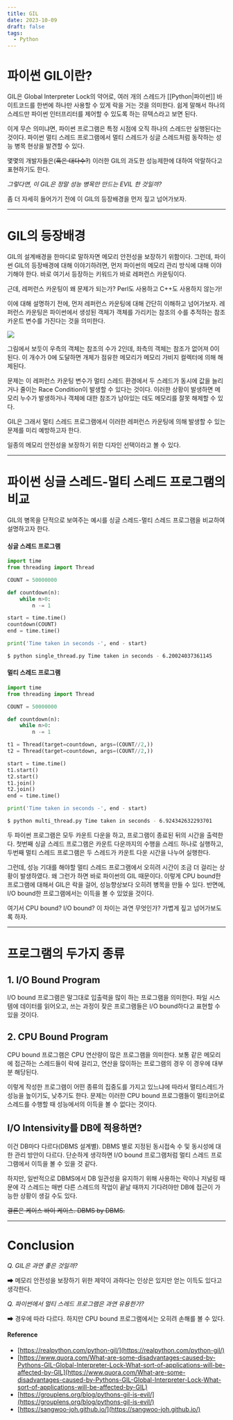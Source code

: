 ```yaml
---
title: GIL
date: 2023-10-09
draft: false
tags:
  - Python
---
```

# 파이썬 GIL이란?

GIL은 Global Interpreter Lock의 약어로, 여러 개의 스레드가 [[Python|파이썬]] 바이트코드를 한번에 하나만 사용할 수 있게 락을 거는 것을 의미한다. 쉽게 말해서 하나의 스레드만 파이썬 인터프리터를 제어할 수 있도록 하는 뮤텍스라고 보면 된다.

이게 무슨 의미냐면, 파이썬 프로그램은 특정 시점에 오직 하나의 스레드만 실행된다는 것이다. 파이썬 멀티 스레드 프로그램에서 멀티 스레드가 싱글 스레드처럼 동작하는 성능 병목 현상을 발견할 수 있다.

몇몇의 개발자들은(~~혹은 대다수?~~) 이러한 GIL의 과도한 성능제한에 대하여 악랄하다고 표현하기도 한다.

*그렇다면, 이 GIL은 정말 성능 병목만 만드는 EVIL 한 것일까?*

좀 더 자세히 들어가기 전에 이 GIL의 등장배경을 먼저 짚고 넘어가보자.

---
# GIL의 등장배경

GIL의 설계배경을 한마디로 말하자면 메모리 안전성을 보장하기 위함이다. 그런데, 파이썬 GIL의 등장배경에 대해 이야기하려면, 먼저 파이썬의 메모리 관리 방식에 대해 이야기해야 한다. 바로 여기서 등장하는 키워드가 바로 레퍼런스 카운팅이다.

근데, 레퍼런스 카운팅이 왜 문제가 되는가? Perl도 사용하고 C++도 사용하지 않는가!

이에 대해 설명하기 전에, 먼저 레퍼런스 카운팅에 대해 간단히 이해하고 넘어가보자. 레퍼런스 카운팅은 파이썬에서 생성된 객체가 객체를 가리키는 참조의 수를 추적하는 참조 카운트 변수를 가진다는 것을 의미한다.

![](https://i.imgur.com/kRoEW2O.png)

그림에서 보듯이 우측의 객체는 참조의 수가 2인데, 좌측의 객체는 참조가 없어져 0이 된다. 이 개수가 0에 도달하면 개체가 점유한 메모리가 메모리 가비지 컬렉터에 의해 해제된다.

문제는 이 레퍼런스 카운팅 변수가 멀티 스레드 환경에서 두 스레드가 동시에 값을 늘리거나 줄이는 Race Condition이 발생할 수 있다는 것이다. 이러한 상황이 발생하면 메모리 누수가 발생하거나 객체에 대한 참조가 남아있는 데도 메모리를 잘못 해제할 수 있다.

GIL은 그래서 멀티 스레드 프로그램에서 이러한 레퍼런스 카운팅에 의해 발생할 수 있는 문제를 미리 예방하고자 한다.

일종의 메모리 안전성을 보장하기 위한 디자인 선택이라고 볼 수 있다.

---

# 파이썬 싱글 스레드-멀티 스레드 프로그램의 비교

GIL의 병목을 단적으로 보여주는 예시를 싱글 스레드-멀티 스레드 프로그램을 비교하여 설명하고자 한다.

#### 싱글 스레드 프로그램
```python
import time
from threading import Thread

COUNT = 50000000

def countdown(n):
    while n>0:
        n -= 1

start = time.time()
countdown(COUNT)
end = time.time()

print('Time taken in seconds -', end - start)
```

```sh
$ python single_thread.py Time taken in seconds - 6.20024037361145
```

#### 멀티 스레드 프로그램
```python
import time
from threading import Thread

COUNT = 50000000

def countdown(n):
    while n>0:
        n -= 1

t1 = Thread(target=countdown, args=(COUNT//2,))
t2 = Thread(target=countdown, args=(COUNT//2,))

start = time.time()
t1.start()
t2.start()
t1.join()
t2.join()
end = time.time()

print('Time taken in seconds -', end - start)
```

```sh
$ python multi_thread.py Time taken in seconds - 6.924342632293701
```

두 파이썬 프로그램은 모두 카운트 다운을 하고, 프로그램이 종료된 뒤의 시간을 출력한다. 첫번째 싱글 스레드 프로그램은 카운트 다운까지의 수행을 스레드 하나로 실행하고, 두번째 멀티 스레드 프로그램은 두 스레드가 카운트 다운 시간을 나누어 실행한다.

그런데, 성능 기대를 해야할 멀티 스레드 프로그램에서 오히려 시간이 조금 더 걸리는 상황이 발생하였다. 왜 그런가 하면 바로 파이썬의 GIL 때문이다. 이렇게 CPU bound한 프로그램에 대해서 GIL은 락을 걸어, 성능향상보다 오히려 병목을 만들 수 있다. 반면에, I/O bound한 프로그램에서는 이득을 볼 수 있었을 것이다.

여기서 CPU bound? I/O bound? 이 차이는 과연 무엇인가? 가볍게 짚고 넘어가보도록 하자.

---

# 프로그램의 두가지 종류

## 1. I/O Bound Program

I/O bound 프로그램은 말그대로 입출력을 많이 하는 프로그램을 의미한다. 파일 시스템에 데이터를 읽어오고, 쓰는 과정이 잦은 프로그램들은 I/O bound하다고 표현할 수 있을 것이다.

## 2. CPU Bound Program

CPU bound 프로그램은 CPU 연산량이 많은 프로그램을 의미한다. 보통 같은 메모리에 접근하는 스레드들이 락에 걸리고, 연산을 많이하는 프로그램의 경우 이 경우에 대부분 해당된다.

이렇게 작성한 프로그램이 어떤 종류의 집중도를 가지고 있느냐에 따라서 멀티스레드가 성능을 높이기도, 낮추기도 한다. 문제는 이러한 CPU bound 프로그램들이 멀티코어로 스레드를 수행할 때 성능에서의 이득을 볼 수 없다는 것이다.

## I/O Intensivity를 DB에 적용하면?

이건 DB마다 다르다(DBMS 설계별). DBMS 별로 지정된 동시접속 수 및 동시성에 대한 관리 방안이 다르다. 단순하게 생각하면 I/O bound 프로그램처럼 멀티 스레드 프로그램에서 이득을 볼 수 있을 것 같다.

하지만, 일반적으로 DBMS에서 DB 일관성을 유지하기 위해 사용하는 락이나 저널링 때문에 각 스레드는 매번 다른 스레드의 작업이 끝날 때까지 기다려야만 DB에 접근이 가능한 상황이 생길 수도 있다.

~~결론은 케이스 바이 케이스. DBMS by DBMS.~~


---

# Conclusion

*Q. GIL은 과연 좋은 것일까?*

➡ 메모리 안전성을 보장하기 위한 제약이 과하다는 인상은 있지만 얻는 이득도 있다고 생각한다.

*Q. 파이썬에서 멀티 스레드 프로그램은 과연 유용한가?*

➡ 경우에 따라 다르다. 하지만 CPU bound 프로그램에서는 오히려 손해를 볼 수 있다.



#### Reference

- [https://realpython.com/python-gil/](https://realpython.com/python-gil/)
- [https://www.quora.com/What-are-some-disadvantages-caused-by-Pythons-GIL-Global-Interpreter-Lock-What-sort-of-applications-will-be-affected-by-GIL](https://www.quora.com/What-are-some-disadvantages-caused-by-Pythons-GIL-Global-Interpreter-Lock-What-sort-of-applications-will-be-affected-by-GIL)
- [https://grouplens.org/blog/pythons-gil-is-evil/](https://grouplens.org/blog/pythons-gil-is-evil/)
- [https://sangwoo-joh.github.io/](https://sangwoo-joh.github.io/)